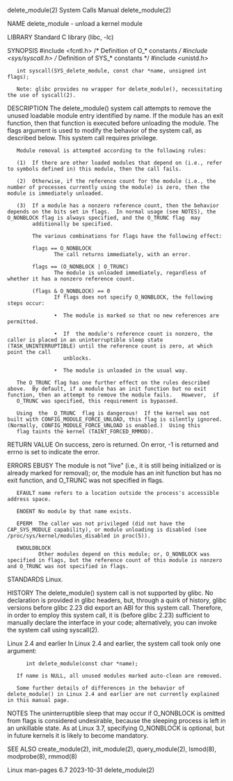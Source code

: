 delete_module(2)                                                                            System Calls Manual                                                                            delete_module(2)

NAME
       delete_module - unload a kernel module

LIBRARY
       Standard C library (libc, -lc)

SYNOPSIS
       #include <fcntl.h>            /* Definition of O_* constants */
       #include <sys/syscall.h>      /* Definition of SYS_* constants */
       #include <unistd.h>

       int syscall(SYS_delete_module, const char *name, unsigned int flags);

       Note: glibc provides no wrapper for delete_module(), necessitating the use of syscall(2).

DESCRIPTION
       The  delete_module()  system  call  attempts to remove the unused loadable module entry identified by name.  If the module has an exit function, then that function is executed before unloading the
       module.  The flags argument is used to modify the behavior of the system call, as described below.  This system call requires privilege.

       Module removal is attempted according to the following rules:

       (1)  If there are other loaded modules that depend on (i.e., refer to symbols defined in) this module, then the call fails.

       (2)  Otherwise, if the reference count for the module (i.e., the number of processes currently using the module) is zero, then the module is immediately unloaded.

       (3)  If a module has a nonzero reference count, then the behavior depends on the bits set in flags.  In normal usage (see NOTES), the O_NONBLOCK flag is always specified, and the O_TRUNC flag  may
            additionally be specified.

            The various combinations for flags have the following effect:

            flags == O_NONBLOCK
                   The call returns immediately, with an error.

            flags == (O_NONBLOCK | O_TRUNC)
                   The module is unloaded immediately, regardless of whether it has a nonzero reference count.

            (flags & O_NONBLOCK) == 0
                   If flags does not specify O_NONBLOCK, the following steps occur:

                   •  The module is marked so that no new references are permitted.

                   •  If  the module's reference count is nonzero, the caller is placed in an uninterruptible sleep state (TASK_UNINTERRUPTIBLE) until the reference count is zero, at which point the call
                      unblocks.

                   •  The module is unloaded in the usual way.

       The O_TRUNC flag has one further effect on the rules described above.  By default, if a module has an init function but no exit function, then an attempt to remove the module fails.   However,  if
       O_TRUNC was specified, this requirement is bypassed.

       Using  the  O_TRUNC  flag is dangerous!  If the kernel was not built with CONFIG_MODULE_FORCE_UNLOAD, this flag is silently ignored.  (Normally, CONFIG_MODULE_FORCE_UNLOAD is enabled.)  Using this
       flag taints the kernel (TAINT_FORCED_RMMOD).

RETURN VALUE
       On success, zero is returned.  On error, -1 is returned and errno is set to indicate the error.

ERRORS
       EBUSY  The module is not "live" (i.e., it is still being initialized or is already marked for removal); or, the module has an init function but has no exit function, and O_TRUNC was not  specified
              in flags.

       EFAULT name refers to a location outside the process's accessible address space.

       ENOENT No module by that name exists.

       EPERM  The caller was not privileged (did not have the CAP_SYS_MODULE capability), or module unloading is disabled (see /proc/sys/kernel/modules_disabled in proc(5)).

       EWOULDBLOCK
              Other modules depend on this module; or, O_NONBLOCK was specified in flags, but the reference count of this module is nonzero and O_TRUNC was not specified in flags.

STANDARDS
       Linux.

HISTORY
       The  delete_module()  system  call  is not supported by glibc.  No declaration is provided in glibc headers, but, through a quirk of history, glibc versions before glibc 2.23 did export an ABI for
       this system call.  Therefore, in order to employ this system call, it is (before glibc 2.23) sufficient to manually declare the interface in your code; alternatively, you  can  invoke  the  system
       call using syscall(2).

   Linux 2.4 and earlier
       In Linux 2.4 and earlier, the system call took only one argument:

          int delete_module(const char *name);

       If name is NULL, all unused modules marked auto-clean are removed.

       Some further details of differences in the behavior of delete_module() in Linux 2.4 and earlier are not currently explained in this manual page.

NOTES
       The  uninterruptible  sleep  that may occur if O_NONBLOCK is omitted from flags is considered undesirable, because the sleeping process is left in an unkillable state.  As at Linux 3.7, specifying
       O_NONBLOCK is optional, but in future kernels it is likely to become mandatory.

SEE ALSO
       create_module(2), init_module(2), query_module(2), lsmod(8), modprobe(8), rmmod(8)

Linux man-pages 6.7                                                                              2023-10-31                                                                                delete_module(2)
